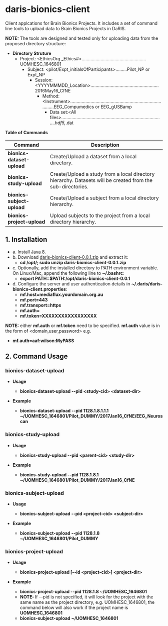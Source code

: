 # daris-bionics-client
Client applcations for Brain Bionics Projects. It includes a set of command line tools to upload data to Brain Bionics Projects in DaRIS. 

**NOTE:** The tools are designed and tested only for uploading data from the proposed directory structure:

* **Directory Struture**
  * Project: &lt;EthicsOrg _Ethics#&gt;……………………………………………UOMHESC_1646801
    * Subject: &lt;pilot/Expt_initialsOfParticipants&gt;………Pilot_NP or Expt_NP
      * Session: &lt;YYYYMMMDD_Location&gt;………………………………………………2016May16_CfNE
        * Method: &lt;Instrument&gt;………………………………………………………………………EEG_Compumedics or EEG_gUSBamp
          * Data set:&lt;All files&gt;………………………………………………………………………*.hdf5,*.dat

**Table of Commands**

**Command** | **Description** |
------------ | -------------
**bionics-dataset-upload** | Create/Upload a dataset from a local directory.  
**bionics-study-upload** | Create/Upload a study from a local directory hierarchy. Datasets will be created from the sub-directories. 
**bionics-subject-upload** | Create/Upload a subject from a local directory hierarchy.
**bionics-project-upload** | Upload subjects to the project from a local directory hierarchy.

## 1. Installation

* a. Install [Java 8](http://www.oracle.com/technetwork/java/javase/downloads/index.html).
* b. Download [daris-bionics-client-0.0.1.zip](https://github.com/uom-daris/daris-bionics-client/releases/download/0.0.1/daris-bionics-client-0.0.1.zip) and extract it:
  * **cd /opt/; sudo unzip daris-bionics-client-0.0.1.zip**
* c. Optionally, add the installed directory to PATH environment variable. On Linux/Mac, append the following line to **~/.bashrc**:
  * **export PATH=$PATH:/opt/daris-bionics-client-0.0.1**
* d. Configure the server and user authentication details in **~/.daris/daris-bionics-client.properties**:
  * **mf.host=mediaflux.yourdomain.org.au**
  * **mf.port=443**
  * **mf.transport=https**
  * **mf.auth=**
  * **mf.token=XXXXXXXXXXXXXXXXX**

**NOTE:** either **mf.auth** or **mf.token** need to be specified. **mf.auth** value is in the form of <domain,user,password> e.g.
  * **mf.auth=aaf:wilson:MyPASS**


## 2. Command Usage

### bionics-dataset-upload

* **Usage**
  * **bionics-dataset-upload --pid &lt;study-cid&gt; &lt;dataset-dir&gt;**

* **Example**
  * **bionics-dataset-upload --pid 1128.1.8.1.1.1 ~/UOMHESC_1646801/Pilot_DUMMY/2017Jan16_CfNE/EEG_Neuroscan**

### bionics-study-upload

* **Usage**
  * **bionics-study-upload --pid &lt;parent-cid&gt; &lt;study-dir&gt;**

* **Example**
  * **bionics-study-upload --pid 1128.1.8.1 ~/UOMHESC_1646801/Pilot_DUMMY/2017Jan16_CfNE**

### bionics-subject-upload

* **Usage**
  * **bionics-subject-upload --pid &lt;project-cid&gt; &lt;subject-dir&gt;**

* **Example**
  * **bionics-subject-upload --pid 1128.1.8 ~/UOMHESC_1646801/Pilot_DUMMY**

### bionics-project-upload

* **Usage**
  * **bionics-project-upload [--id &lt;project-cid&gt;] &lt;project-dir&gt;**

* **Example**
  * **bionics-project-upload --pid 1128.1.8 ~/UOMHESC_1646801**
  * **NOTE:** If --pid is not specified, it will look for the project with the same name as the project directory, e.g. UOMHESC_1646801, the command below will also work if the project name is **UOMHESC_1646801**
  * **bionics-subject-upload ~/UOMHESC_1646801**
  
  


